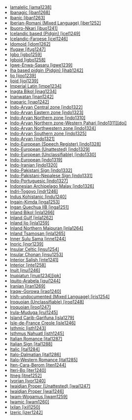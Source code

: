 - [Iamalelic [iama1238]](tree/aust1307/nucl1752/mala1545/cent2237/east2712/ocea1241/west2818/papu1253/nucl1744/nort2848/bwai1241/iama1238/iamalelic.iama1238.ini)
- [Ibanagic [iban1268]](tree/aust1307/nucl1752/mala1545/nort3238/caga1241/iban1268/ibanagic.iban1268.ini)
- [Ibanic [iban1263]](tree/aust1307/nucl1752/mala1545/mala1536/nort3170/mala1538/nucl1733/iban1263/ibanic.iban1263.ini)
- [Iberian-Romani (Mixed Language) [iber1252]](tree/mixe1287/iber1252/iberianromanimixedlanguage.iber1252.ini)
- [Ibuoro-Nkari [ibuo1241]](tree/atla1278/volt1241/benu1247/delt1251/obol1242/cent2253/ibuo1241/ibuoronkari.ibuo1241.ini)
- [Icelandic based (Pidgin) [icel1249]](tree/pidg1258/icel1249/icelandicbasedpidgin.icel1249.ini)
- [Icelandic-Faroese [icel1246]](tree/indo1319/germ1287/nort3152/nort3160/west2805/icel1246/icelandicfaroese.icel1246.ini)
- [Idomoid [idom1262]](tree/atla1278/volt1241/benu1247/idom1262/idomoid.idom1262.ini)
- [Ifugaw [ifug1247]](tree/aust1307/nucl1752/mala1545/nort3238/meso1254/sout3211/cent2296/nort3240/nucl1754/ifug1247/ifugaw.ifug1247.ini)
- [Igbo [igbo1259]](tree/atla1278/volt1241/benu1247/igbo1258/igbo1259/igbo.igbo1259.ini)
- [Igboid [igbo1258]](tree/atla1278/volt1241/benu1247/igbo1258/igboid.igbo1258.ini)
- [Igwe-Enwa-Sasaru [igwe1239]](tree/atla1278/volt1241/benu1247/akpe1249/edoi1239/nort3182/unun9932/uncl1474/igwe1239/igweenwasasaru.igwe1239.ini)
- [Iha based pidgin (Pidgin) [ihab1242]](tree/pidg1258/ihab1242/ihabasedpidginpidgin.ihab1242.ini)
- [Ijo [ijoo1239]](tree/ijoi1239/ijoo1239/ijo.ijoo1239.ini)
- [Ijoid [ijoi1239]](tree/ijoi1239/ijoid.ijoi1239.ini)
- [Imperial Latin [impe1234]](tree/indo1319/ital1284/lati1262/lati1263/impe1234/imperiallatin.impe1234.ini)
- [Inagta Bikol [inag1234]](tree/aust1307/nucl1752/mala1545/grea1284/cent2246/biko1240/inag1234/inagtabikol.inag1234.ini)
- [Inanwatan [inan1242]](tree/inan1242/inanwatan.inan1242.ini)
- [Inaparic [inap1242]](tree/araw1281/sout3131/puru1265/inap1242/inaparic.inap1242.ini)
- [Indo-Aryan Central zone [indo1322]](tree/indo1319/indo1320/indo1321/indo1322/indoaryancentralzone.indo1322.ini)
- [Indo-Aryan Eastern zone [indo1323]](tree/indo1319/indo1320/indo1321/indo1323/indoaryaneasternzone.indo1323.ini)
- [Indo-Aryan Northern zone [indo1310]](tree/indo1319/indo1320/indo1321/indo1310/indoaryannorthernzone.indo1310.ini)
- [Indo-Aryan Northern zone-Western Pahari [indo1311][doi]](tree/indo1319/indo1320/indo1321/indo1310/hima1250/kang1292/indo1311/indoaryannorthernzonewesternpahari.indo1311.ini)
- [Indo-Aryan Northwestern zone [indo1324]](tree/indo1319/indo1320/indo1321/indo1324/indoaryannorthwesternzone.indo1324.ini)
- [Indo-Aryan Southern zone [indo1325]](tree/indo1319/indo1320/indo1321/indo1325/indoaryansouthernzone.indo1325.ini)
- [Indo-Aryan [indo1321]](tree/indo1319/indo1320/indo1321/indoaryan.indo1321.ini)
- [Indo-European (Speech Register) [indo1328]](tree/spee1234/indo1328/indoeuropeanspeechregister.indo1328.ini)
- [Indo-European (Unattested) [indo1329]](tree/unat1236/indo1329/indoeuropeanunattested.indo1329.ini)
- [Indo-European (Unclassifiable) [indo1330]](tree/uncl1493/indo1330/indoeuropeanunclassifiable.indo1330.ini)
- [Indo-European [indo1319]](tree/indo1319/indoeuropean.indo1319.ini)
- [Indo-Iranian [indo1320]](tree/indo1319/indo1320/indoiranian.indo1320.ini)
- [Indo-Pakistani Sign [indo1332]](tree/sign1238/sign1237/indo1331/indo1332/indopakistanisign.indo1332.ini)
- [Indo-Pakistani-Nepalese Sign [indo1331]](tree/sign1238/sign1237/indo1331/indopakistaninepalesesign.indo1331.ini)
- [Indo-Portuguesic [indo1327]](tree/indo1319/ital1284/lati1262/lati1263/impe1234/roma1334/ital1285/west2813/shif1234/sout3183/west2838/gali1263/macr1272/indo1327/indoportuguesic.indo1327.ini)
- [Indonesian Archipelago Malay [indo1326]](tree/aust1307/nucl1752/mala1545/mala1536/nort3170/mala1538/nucl1733/indo1326/indonesianarchipelagomalay.indo1326.ini)
- [Indri-Togoyo [indr1246]](tree/atla1278/volt1241/nort3149/adam1258/uban1244/sere1265/sere1262/sere1266/indr1246/indritogoyo.indr1246.ini)
- [Indus Kohistanic [indu1240]](tree/indo1319/indo1320/indo1321/indo1324/kohi1251/indu1240/induskohistanic.indu1240.ini)
- [Ingain-Kimda [inga1253]](tree/nucl1710/jeee1236/jeme1246/inga1253/ingainkimda.inga1253.ini)
- [Ingan Quechua IIB [inga1251]](tree/quec1387/quec1388/quec1384/colo1257/inga1251/inganquechuaiib.inga1251.ini)
- [Inland Bikol [inla1266]](tree/aust1307/nucl1752/mala1545/grea1284/cent2246/biko1240/inla1266/inlandbikol.inla1266.ini)
- [Inland Gulf [inla1262]](tree/anim1240/inla1262/inlandgulf.inla1262.ini)
- [Inland Ijo [inla1259]](tree/ijoi1239/ijoo1239/west2446/inla1259/inlandijo.inla1259.ini)
- [Inland Northern Maipuran [inla1264]](tree/araw1281/nort2990/inla1264/inlandnorthernmaipuran.inla1264.ini)
- [Inland Tsamosan [inla1265]](tree/sali1255/tsam1241/inla1265/inlandtsamosan.inla1265.ini)
- [Inner Sulu Sama [inne1244]](tree/aust1307/nucl1752/mala1545/grea1283/sama1302/sulu1242/inne1244/innersulusama.inne1244.ini)
- [Inoric [inor1239]](tree/afro1255/semi1276/west2786/ethi1244/sout3078/oute1258/ttgr1237/inor1239/inoric.inor1239.ini)
- [Insular Celtic [insu1254]](tree/indo1319/celt1248/nucl1715/tgbc1234/insu1254/insularceltic.insu1254.ini)
- [Insular Chonan [insu1253]](tree/chon1288/insu1253/insularchonan.insu1253.ini)
- [Interior Salish [inte1241]](tree/sali1255/inte1241/interiorsalish.inte1241.ini)
- [Interior [inte1258]](tree/aust1307/nucl1752/mala1545/cele1242/east2488/sout2928/bung1268/west2566/inte1258/interior.inte1258.ini)
- [Inuit [inui1246]](tree/eski1264/eski1265/inui1246/inuit.inui1246.ini)
- [Inupiatun [inup1234][ipk]](tree/eski1264/eski1265/inui1246/inup1234/inupiatun.inup1234.ini)
- [Iquito-Arabela [iqui1244]](tree/zapa1251/iqui1244/iquitoarabela.iqui1244.ini)
- [Iranian [iran1269]](tree/indo1319/indo1320/iran1269/iranian.iran1269.ini)
- [Iraqw-Gorowa [iraq1240]](tree/afro1255/cush1243/sout3054/west2720/nort3164/iraq1240/iraqwgorowa.iraq1240.ini)
- [Irish-undocumented (Mixed Language) [iris1254]](tree/mixe1287/iris1254/irishundocumentedmixedlanguage.iris1254.ini)
- [Iroquoian (Unclassifiable) [iroq1248]](tree/uncl1493/iroq1248/iroquoianunclassifiable.iroq1248.ini)
- [Iroquoian [iroq1247]](tree/iroq1247/iroquoian.iroq1247.ini)
- [Irula-Muduga [irul1245]](tree/drav1251/sout3133/sout3138/tami1291/tami1292/tami1293/tami1294/irul1245/irulamuduga.irul1245.ini)
- [Island Carib-Garifuna [isla1279]](tree/araw1281/nort2990/cari1281/isla1279/islandcaribgarifuna.isla1279.ini)
- [Isle-de-France Creole [isle1246]](tree/indo1319/ital1284/lati1262/lati1263/impe1234/roma1334/ital1285/west2813/shif1234/nort3208/gall1280/oila1234/cent2283/macr1273/isle1246/isledefrancecreole.isle1246.ini)
- [Isthmic [isth1243]](tree/chib1249/core1252/isth1243/isthmic.isth1243.ini)
- [Isthmus Nahuatl [isth1245]](tree/utoa1244/sout3136/cora1261/azte1234/east2720/isth1245/isthmusnahuatl.isth1245.ini)
- [Italian Romance [ital1287]](tree/indo1319/ital1284/lati1262/lati1263/impe1234/roma1334/ital1285/ital1286/ital1287/italianromance.ital1287.ini)
- [Italian Sign [ital1288]](tree/sign1238/sign1237/lsfi1234/ital1288/italiansign.ital1288.ini)
- [Italic [ital1284]](tree/indo1319/ital1284/italic.ital1284.ini)
- [Italo-Dalmatian [ital1286]](tree/indo1319/ital1284/lati1262/lati1263/impe1234/roma1334/ital1285/ital1286/italodalmatian.ital1286.ini)
- [Italo-Western Romance [ital1285]](tree/indo1319/ital1284/lati1262/lati1263/impe1234/roma1334/ital1285/italowesternromance.ital1285.ini)
- [Iten-Cara-Berom [iten1244]](tree/atla1278/volt1241/benu1247/benu1248/bero1241/iten1244/itencaraberom.iten1244.ini)
- [Iteri-Bo [iter1240]](tree/left1242/nucl1244/iter1240/iteribo.iter1240.ini)
- [Itneg [itne1252]](tree/aust1307/nucl1752/mala1545/nort3238/meso1254/sout3211/cent2296/nort3240/kali1310/itne1252/itneg.itne1252.ini)
- [Ivorian [ivor1240]](tree/atla1278/volt1241/krua1234/west2485/greb1257/ivor1240/ivorian.ivor1240.ini)
- [Iwaidjan Proper (Unattested) [iwai1247]](tree/unat1236/iwai1247/iwaidjanproperunattested.iwai1247.ini)
- [Iwaidjan Proper [iwai1246]](tree/iwai1246/iwaidjanproper.iwai1246.ini)
- [Iwam-Wogamus [iwam1259]](tree/sepi1257/iwam1259/iwamwogamus.iwam1259.ini)
- [Iwamic [iwam1260]](tree/sepi1257/iwam1259/iwam1260/iwamic.iwam1260.ini)
- [Ixilan [ixil1250]](tree/maya1287/core1254/quic1274/grea1277/ixil1250/ixilan.ixil1250.ini)
- [Izeric [izer1242]](tree/atla1278/volt1241/benu1247/benu1248/benu1249/sout3163/izer1242/izeric.izer1242.ini)
